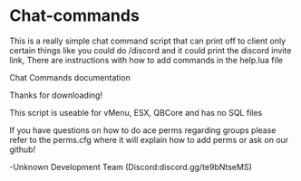 # Chat-commands
This is a really simple chat command script that can print off to client only certain things like you could do /discord and it could print the discord invite link, There are instructions with how to add commands in the help.lua file

Chat Commands documentation

Thanks for downloading!

This script is useable for vMenu, ESX, QBCore and has no SQL files

If you have questions on how to do ace perms regarding groups please refer to the perms.cfg where it will explain how to add perms or ask on our github!

-Unknown Development Team (Discord:discord.gg/te9bNtseMS)

